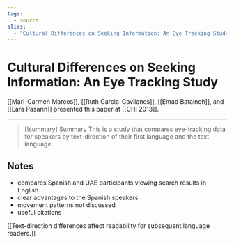 ```yaml
---
tags:
  - source
alias:
  - "Cultural Differences on Seeking Information: An Eye Tracking Study"
---
```

# Cultural Differences on Seeking Information: An Eye Tracking Study

[[Mari-Carmen Marcos]], [[Ruth Garcia-Gavilanes]], [[Emad Bataineh]], and [[Lara Pasarin]] presented this paper at [[CHI 2013]].

---

> [!summary] Summary
> This is a study that compares eye-tracking data for speakers by text-direction of their first language and the text language.

## Notes
- compares Spanish and UAE participants viewing search results in English. 
- clear advantages to the Spanish speakers
- movement patterns not discussed
- useful citations

[[Text-direction differences affect readability for subsequent language readers.]]